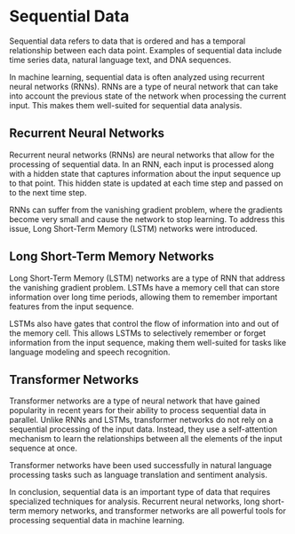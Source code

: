 # Sequential Data

Sequential data refers to data that is ordered and has a temporal relationship between each data point. Examples of sequential data include time series data, natural language text, and DNA sequences. 

In machine learning, sequential data is often analyzed using recurrent neural networks (RNNs). RNNs are a type of neural network that can take into account the previous state of the network when processing the current input. This makes them well-suited for sequential data analysis. 

## Recurrent Neural Networks

Recurrent neural networks (RNNs) are neural networks that allow for the processing of sequential data. In an RNN, each input is processed along with a hidden state that captures information about the input sequence up to that point. This hidden state is updated at each time step and passed on to the next time step. 

RNNs can suffer from the vanishing gradient problem, where the gradients become very small and cause the network to stop learning. To address this issue, Long Short-Term Memory (LSTM) networks were introduced.

## Long Short-Term Memory Networks

Long Short-Term Memory (LSTM) networks are a type of RNN that address the vanishing gradient problem. LSTMs have a memory cell that can store information over long time periods, allowing them to remember important features from the input sequence. 

LSTMs also have gates that control the flow of information into and out of the memory cell. This allows LSTMs to selectively remember or forget information from the input sequence, making them well-suited for tasks like language modeling and speech recognition.

## Transformer Networks

Transformer networks are a type of neural network that have gained popularity in recent years for their ability to process sequential data in parallel. Unlike RNNs and LSTMs, transformer networks do not rely on a sequential processing of the input data. Instead, they use a self-attention mechanism to learn the relationships between all the elements of the input sequence at once. 

Transformer networks have been used successfully in natural language processing tasks such as language translation and sentiment analysis.

In conclusion, sequential data is an important type of data that requires specialized techniques for analysis. Recurrent neural networks, long short-term memory networks, and transformer networks are all powerful tools for processing sequential data in machine learning.
